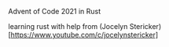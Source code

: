 Advent of Code 2021 in Rust

learning rust with help from (Jocelyn Stericker)[https://www.youtube.com/c/jocelynstericker]